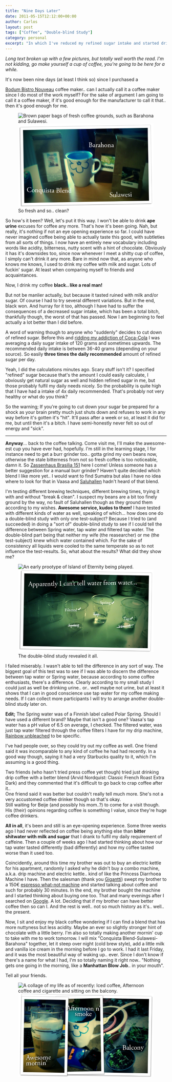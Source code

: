 ```yaml
---
title: "Nine Days Later"
date: 2011-05-15T12:12:00+00:00
author: Carlos
layout: post
tags: ["Coffee", "Double-blind Study"]
category: personal
excerpt: "In which I've reduced my refined sugar intake and started drinking fresher coffee."
---
```

*Long text broken up with a few pictures, but totally well worth the read. I'm not kidding, go make yourself a cup of coffee, you're going to be here for a while.*

It's now been nine days (at least I think so) since I purchased a 

[Bodum Bistro Nouveau](http://www.bodum.com/gb/en-us/shop/detail/1578-01/?showsize=true) coffee maker.. can I actually call it a coffee maker since I do most of the work myself? For the sake of argument I am going to call it a coffee maker, if it's good enough for the manufacturer to call it that.. then it's good enough for me.

<figure>
    <img class="js-lazy-load" data-original="/assets/posts/2011/05/blends.png" alt="Brown paper bags of fresh coffee grounds, such as Barahona and Sulawesi.">
  <noscript>
    <img src="/assets/posts/2011/05/blends.png" alt="Brown paper bags of fresh coffee grounds, such as Barahona and Sulawesi.">
  </noscript>
  <figcaption>So fresh and so.. clean?</figcaption>
</figure>

So how's it been? Well, let's put it this way. I won't be able to drink **ape urine** excuses for coffee any more. That's how it's been going. Nah, but really, it's nothing if not an eye opening experience so far. I could have never imagined coffee being able to actually taste this good, with subtleties from all sorts of things. I now have an entirely new vocabulary including words like acidity, bitterness, nutty scent with a hint of chocolate. Obviously it has it's downsides too, since now whenever I meet a shitty cup of coffee, I simply can't drink it any more. Bare in mind now that, as anyone who knows me knows, I used to drink my coffee with milk and sugar. Lots of fuckin' sugar. At least when comparing myself to friends and acquaintances.

Now, I drink my coffee **black.. like a real man!**

But not be manlier actually, but because it tasted ruined with milk and/or sugar. Of course I had to try several different variations. But in the end, black won. And hurray for it too, although I have had to suffer the consequences of a decreased sugar intake, which has been a total bitch, thankfully though, the worst of that has passed. Now I am beginning to feel actually a lot better than I did before.

A word of warning though to anyone who "suddenly" decides to cut down of refined sugar. Before this and [ridding my addiction of Coca-Cola](http://fiinixdesign.blogspot.com/2010/12/ridding-addictions.html) I was averaging a daily sugar intake of 120 grams and sometimes upwards. The recommended daily intake is between 36-40 grams (depending on your source). So easily **three times the daily recommended** amount of refined sugar per day.

Yeah, I did the calculations minutes ago. Scary stuff isn't it? I specified "refined" sugar because that's the amount I could easily calculate, I obviously get natural sugar as well and hidden refined sugar in me, but those probably fulfil my daily needs nicely. So the probability is quite high that I have had a intake of 4x daily recommended. That's probably not very healthy or what do you think?

So the warning; If you're going to cut down your sugar be prepared for a shock as your brain pretty much just shuts down and refuses to work in any way before it's gotten it's "hit". It'll pass after a week or so, at least it did for me, but until then it's a bitch. I have semi-honestly never felt so out of energy and "sick".

* * *

**Anyway**... back to the coffee talking. Come visit me, I'll make the awesome-est cup you have ever had, hopefully. I'm still in the learning stage, I for instance need to get a burr grinder too.. gotta grind my own beans now, otherwise the stale bitterness from not so fresh coffee is too noticeable, damn it. So [Zassenhaus Brasilia 151](http://zassenhaus.com/index.php?i=179) here I come! Unless someone has a better suggestion for a manual burr grinder? Haven't quite decided which blend I like more yet.. I would want to find Sumatra but alas I have no idea where to look for that in Vaasa and [Saluhallen](http://www.vaasankauppahalli.fi/sv/shops/ryytivakka.htm) hadn't heard of that blend. 

I'm testing different brewing techniques, different brewing times, trying it with and without "break & clean". I suspect my beans are a bit too finely ground by the way, no fault of Saluhallen though as they ground them according to my wishes. **Awesome service, kudos to them!** I have tested with different kinds of water as well, speaking of which... how does one do a double-blind study with only one test-subject? Because I tried to (and succeeded) in doing a "sort of" double-blind study to see if I could tell the difference between Spring water, tap water and filtered tap water. The double-blind part being that neither my wife (the reasearcher) or me (the test-subject) knew which water contained which. For the sake of consistency all liquids were cooled to the same temperate so as to not influence the test-results. So, what about the results? What did they show me?

<figure>
    <img class="js-lazy-load" data-original="/assets/posts/2011/05/blinded.png" alt="An early prootype of Island of Eternity being played.">
  <noscript>
    <img src="/assets/posts/2011/05/blinded.png" alt="An early prootype of Island of Eternity being played.">
  </noscript>
  <figcaption>The double-blind study revealed it all.</figcaption>
</figure>

I failed miserably. I wasn't able to tell the difference in any sort of way. The biggest goal of this test was to see if I was able to discern the difference between tap water or Spring water, because according to some coffee enthusiasts, there's a difference. Clearly according to my small study I could just as well be drinking urine.. or.. well maybe not urine, but at least it shows that I can in good conscience use tap water for my coffee making needs. If I can collect more participants I will try to arrange another double-blind study later on.

**Edit;** The Spring water was of a Finnish label called Polar Spring. Should I have used a different brand? Maybe that isn't a good one? Vaasa's tap water has a pH value of 6.5 on average, I checked. The filtered water, was just tap water filtered through the coffee filters I have for my drip machine, [Rainbow unbleached](http://www.omatmerkit.inex.fi/upload/pictures/lo_res/Rb_suodp102_vton_100kpl_w.jpg) to be specific.

I've had people over, so they could try out my coffee as well. One friend said it was incomparable to any kind of coffee he had had recently. In a good way though, saying it had a very Starbucks quality to it, which I'm assuming is a good thing.

Two friends (who hasn't tried press coffee yet though) tried just drinking drip coffee with a better blend (Arvid Nordquist: Classic French Roast Extra Dark) and they commented that it's difficult to go back to crap coffee after it..  
One friend said it was better but couldn't really tell much more. She's not a very accustomed coffee drinker though so that's okay.  
Still waiting for Beije (and possibly his mom..?) to come for a visit though. His (their) opinions regarding coffee is something I value, since they're huge coffee drinkers. 

**All in all**, it's been and still is an eye-opening experience. Some three weeks ago I had never reflected on coffee being anything else than **bitter shitwater with milk and sugar** that I drank to fulfil my daily requirement of caffeine. Then a couple of weeks ago I had started thinking about how our tap water tasted differently (bad differently) and how my coffee tasted worse than it used too.

Coincidently, around this time my brother was out to buy an electric kettle for his apartment, randomly I asked why he didn't buy a combo machine, a.k.a. drip machine and electric kettle.. kind of like the Princess Diarrhoea Machine I have. Then the salesman (thank you [Gigantti](http://www.gigantti.fi/)) swept my brother to a 150€ [espresso what-not machine](http://www.gigantti.fi/product/pienkoneet/kahvi-espresso/espresso-ja-kahvikoneet/CIRCULOREDC/nescafe-dolce-gusto-circulo-by-delonghi) and started talking about coffee and such for probably 30 minutes. In the end, my brother bought the machine and I started thinking about buying one too. That and many evenings after I searched on [Google](http://www.google.com/). A lot. Deciding that if my brother can have better coffee then so can I. And the rest is well.. not so much history as it's.. well.. the present.

Now, I sit and enjoy my black coffee wondering if I can find a blend that has more nuttyness but less acidity. Maybe an ever so slightly stronger hint of chocolate with a little berry. I'm also so totally making another mornin' cup to take with me to work tomorrow. I will mix "Conquista Blend-Sulawesi-Barahona" together, let it steep over night (cold brew style), add a little milk and vanilla ice cream in the morning before I go to work. I had it last Friday, and it was the most beautiful way of waking up.. ever. Since I don't know if there's a name for what I had, I'm so totally naming it right now.. "Nothing gets one going in the morning, like a **Manhattan Blow Job**.. in your mouth".

Tell all your friends.

<figure>
    <img class="js-lazy-load" data-original="/assets/posts/2011/05/coll.png" alt="A collage of my life as of recently: Iced coffee, Afternoon coffee and cigarette and sitting on the balcony.">
  <noscript>
    <img src="/assets/posts/2011/05/coll.png" alt="A collage of my life as of recently: Iced coffee, Afternoon coffee and cigarette and sitting on the balcony.">
  </noscript>
  <figcaption></figcaption>
</figure>